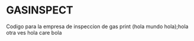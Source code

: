 # GASINSPECT
Codigo para la empresa de inspeccion de gas
print (hola mundo hola);hola otra ves
hola care bola